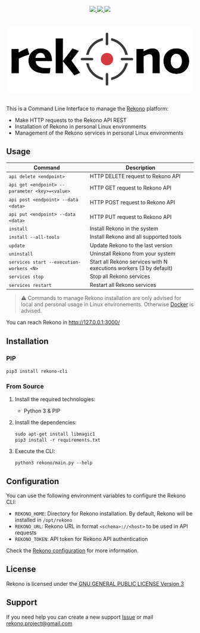 <p align="center">
  <a href="https://snyk.io/test/github/pablosnt/rekono-cli" alt="SCA">
    <img src="https://badgen.net/snyk/pablosnt/rekono-cli?label=Vulnerabilities&labelColor=black&icon=https://snyk.io/wp-content/uploads/patch-white.svg">
  </a>
  <a href="https://github.com/pablosnt/rekono-cli/actions/workflows/security-secrets.yml" alt="Secrets scanning">
    <img src="https://github.com/pablosnt/rekono-cli/actions/workflows/security-secrets.yml/badge.svg"/>
  </a>
  <a href="https://github.com/pablosnt/rekono-cli/actions/workflows/code-style.yml" alt="Code style">
    <img src="https://github.com/pablosnt/rekono-cli/actions/workflows/code-style.yml/badge.svg"/>
  </a>
</p>

# <p align="center"><img src="assets/logo-black.png" width="500"/></p>

This is a Command Line Interface to manage the [Rekono](https://github.com/pablosnt/rekono) platform:

- Make HTTP requests to the Rekono API REST
- Installation of Rekono in personal Linux environments
- Management of the Rekono services in personal Linux environments


## Usage

|Command|Description|
|-------|-----------|
|`api delete <endpoint>`|HTTP DELETE request to Rekono API|
|`api get <endpoint> --parameter <key>=<value>`|HTTP GET request to Rekono API|
|`api post <endpoint> --data <data>`|HTTP POST request to Rekono API|
|`api put <endpoint> --data <data>`|HTTP PUT request to Rekono API|
|`install`|Install Rekono in the system|
|`install --all-tools`|Install Rekono and all supported tools|
|`update`|Update Rekono to the last version|
|`uninstall`|Uninstall Rekono from your system|
|`services start --execution-workers <N>`|Start all Rekono services with N executions workers (3 by default)|
|`services stop`|Stop all Rekono services|
|`services restart`|Restart all Rekono services|

> :warning: Commands to manage Rekono installation are only advised for local and personal usage in Linux environements. Otherwise [Docker](https://github.com/pablosnt/rekono#docker) is advised.

You can reach Rekono in http://127.0.0.1:3000/

## Installation

### PIP

```
pip3 install rekono-cli
```

### From Source

1. Install the required technologies:
    - Python 3 & PIP

2. Install the dependencies:

    ```
    sudo apt-get install libmagic1
    pip3 install -r requirements.txt
    ```

3. Execute the CLI:

    ```
    python3 rekono/main.py --help
    ```


## Configuration

You can use the following environment variables to configure the Rekono CLI:

- `REKONO_HOME`: Directory for Rekono installation. By default, Rekono will be installed in `/opt/rekono`
- `REKONO_URL`: Rekono URL in format `<schema>://<host>` to be used in API requests
- `REKONO_TOKEN`: API token for Rekono API authentication

Check the [Rekono configuration](https://github.com/pablosnt/rekono/wiki/Configuration) for more information.


## License

Rekono is licensed under the [GNU GENERAL PUBLIC LICENSE Version 3](./LICENSE.md)


## Support

If you need help you can create a new support [Issue](https://github.com/pablosnt/rekono-cli/issues/new?assignees=&labels=help+wanted%2C+question&template=support.md) or mail rekono.project@gmail.com